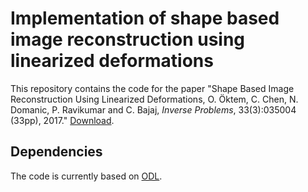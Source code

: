 Implementation of shape based image reconstruction using linearized deformations
================================================================================

This repository contains the code for the paper "Shape Based Image Reconstruction Using Linearized Deformations, O. Öktem, C. Chen, N. Domanic, P. Ravikumar and C. Bajaj, _Inverse Problems_, 33(3):035004 (33pp), 2017." [Download](http://iopscience.iop.org/article/10.1088/1361-6420/aa55af).

Dependencies
------------
The code is currently based on [ODL](https://github.com/odlgroup/odl).
